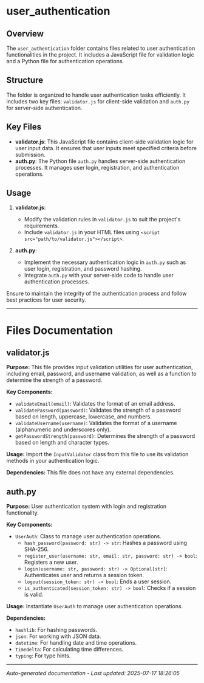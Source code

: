 # user_authentication

## Overview
The `user_authentication` folder contains files related to user authentication functionalities in the project. It includes a JavaScript file for validation logic and a Python file for authentication operations.

## Structure
The folder is organized to handle user authentication tasks efficiently. It includes two key files: `validator.js` for client-side validation and `auth.py` for server-side authentication.

## Key Files
- **validator.js**: This JavaScript file contains client-side validation logic for user input data. It ensures that user inputs meet specified criteria before submission.
- **auth.py**: The Python file `auth.py` handles server-side authentication processes. It manages user login, registration, and authentication operations.

## Usage
1. **validator.js**:
   - Modify the validation rules in `validator.js` to suit the project's requirements.
   - Include `validator.js` in your HTML files using `<script src="path/to/validator.js"></script>`.

2. **auth.py**:
   - Implement the necessary authentication logic in `auth.py` such as user login, registration, and password hashing.
   - Integrate `auth.py` with your server-side code to handle user authentication processes.

Ensure to maintain the integrity of the authentication process and follow best practices for user security.

---

# Files Documentation

## validator.js

**Purpose:** This file provides input validation utilities for user authentication, including email, password, and username validation, as well as a function to determine the strength of a password.

**Key Components:**
- `validateEmail(email)`: Validates the format of an email address.
- `validatePassword(password)`: Validates the strength of a password based on length, uppercase, lowercase, and numbers.
- `validateUsername(username)`: Validates the format of a username (alphanumeric and underscores only).
- `getPasswordStrength(password)`: Determines the strength of a password based on length and character types.

**Usage:** Import the `InputValidator` class from this file to use its validation methods in your authentication logic.

**Dependencies:** This file does not have any external dependencies.

## auth.py

**Purpose:** User authentication system with login and registration functionality.

**Key Components:**
- `UserAuth`: Class to manage user authentication operations.
  - `hash_password(password: str) -> str`: Hashes a password using SHA-256.
  - `register_user(username: str, email: str, password: str) -> bool`: Registers a new user.
  - `login(username: str, password: str) -> Optional[str]`: Authenticates user and returns a session token.
  - `logout(session_token: str) -> bool`: Ends a user session.
  - `is_authenticated(session_token: str) -> bool`: Checks if a session is valid.

**Usage:** Instantiate `UserAuth` to manage user authentication operations.

**Dependencies:**
- `hashlib`: For hashing passwords.
- `json`: For working with JSON data.
- `datetime`: For handling date and time operations.
- `timedelta`: For calculating time differences.
- `typing`: For type hints.

---
*Auto-generated documentation - Last updated: 2025-07-17 18:26:05*

